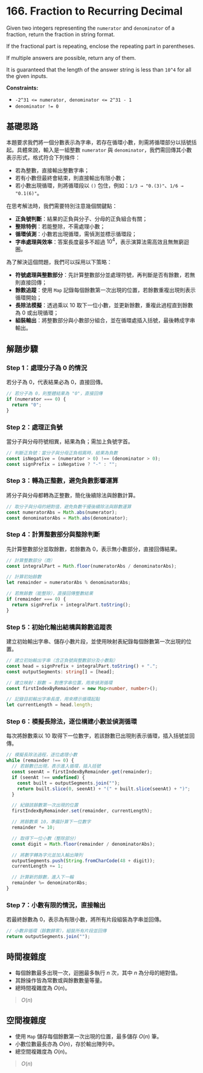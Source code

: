 # 166. Fraction to Recurring Decimal

Given two integers representing the `numerator` and `denominator` of a fraction, return the fraction in string format.

If the fractional part is repeating, enclose the repeating part in parentheses.

If multiple answers are possible, return any of them.

It is guaranteed that the length of the answer string is less than `10^4` for all the given inputs.

**Constraints:**

- `-2^31 <= numerator, denominator <= 2^31 - 1`
- `denominator != 0`

## 基礎思路

本題要求我們將一個分數表示為字串，若存在循環小數，則需將循環部分以括號括起。具體來說，輸入是一組整數 `numerator` 與 `denominator`，我們需回傳其小數表示形式，格式符合下列條件：

- 若為整數，直接輸出整數字串；
- 若有小數但最終會結束，則直接輸出有限小數；
- 若小數出現循環，則將循環段以 `()` 包住，例如：`1/3 → "0.(3)"`、`1/6 → "0.1(6)"`。

在思考解法時，我們需要特別注意幾個關鍵點：

- **正負號判斷**：結果的正負與分子、分母的正負組合有關；
- **整除特例**：若能整除，不需處理小數；
- **循環偵測**：小數若出現循環，需偵測並標示循環段；
- **字串處理與效率**：答案長度最多不超過 $10^4$，表示演算法需高效且無無窮迴圈。

為了解決這個問題，我們可以採用以下策略：

- **符號處理與整數部分**：先計算整數部分並處理符號，再判斷是否有餘數，若無則直接回傳；
- **餘數追蹤**：使用 `Map` 記錄每個餘數第一次出現的位置，若餘數重複出現則表示循環開始；
- **長除法模擬**：透過乘以 10 取下一位小數，並更新餘數，重複此過程直到餘數為 0 或出現循環；
- **組裝輸出**：將整數部分與小數部分組合，並在循環處插入括號，最後轉成字串輸出。

## 解題步驟

### Step 1：處理分子為 0 的情況

若分子為 0，代表結果必為 0，直接回傳。

```typescript
// 若分子為 0，則整體結果為 "0"，直接回傳
if (numerator === 0) {
  return "0";
}
```

### Step 2：處理正負號

當分子與分母符號相異，結果為負；需加上負號字首。

```typescript
// 判斷正負號：當分子與分母正負相異時，結果為負數
const isNegative = (numerator > 0) !== (denominator > 0);
const signPrefix = isNegative ? "-" : "";
```

### Step 3：轉為正整數，避免負數影響運算

將分子與分母都轉為正整數，簡化後續除法與餘數計算。

```typescript
// 取分子與分母的絕對值，避免負數干擾後續除法與餘數運算
const numeratorAbs = Math.abs(numerator);
const denominatorAbs = Math.abs(denominator);
```

### Step 4：計算整數部分與整除判斷

先計算整數部分並取餘數，若餘數為 0，表示無小數部分，直接回傳結果。

```typescript
// 計算整數部分（商）
const integralPart = Math.floor(numeratorAbs / denominatorAbs);

// 計算初始餘數
let remainder = numeratorAbs % denominatorAbs;

// 若無餘數（能整除），直接回傳整數結果
if (remainder === 0) {
  return signPrefix + integralPart.toString();
}
```

### Step 5：初始化輸出結構與餘數追蹤表

建立初始輸出字串、儲存小數片段，並使用映射表紀錄每個餘數第一次出現的位置。

```typescript
// 建立初始輸出字串（含正負號與整數部分及小數點）
const head = signPrefix + integralPart.toString() + ".";
const outputSegments: string[] = [head];

// 建立映射：餘數 → 對應字串位置，用來偵測循環
const firstIndexByRemainder = new Map<number, number>();

// 記錄目前輸出字串長度，用來標示循環起點
let currentLength = head.length;
```

### Step 6：模擬長除法，逐位構建小數並偵測循環

每次將餘數乘以 10 取得下一位數字，若該餘數已出現則表示循環，插入括號並回傳。

```typescript
// 模擬長除法過程，逐位處理小數
while (remainder !== 0) {
  // 若餘數已出現，表示進入循環，插入括號
  const seenAt = firstIndexByRemainder.get(remainder);
  if (seenAt !== undefined) {
    const built = outputSegments.join("");
    return built.slice(0, seenAt) + "(" + built.slice(seenAt) + ")";
  }

  // 紀錄該餘數第一次出現的位置
  firstIndexByRemainder.set(remainder, currentLength);

  // 將餘數乘 10，準備計算下一位數字
  remainder *= 10;

  // 取得下一位小數（整除部分）
  const digit = Math.floor(remainder / denominatorAbs);

  // 將數字轉為字元並加入輸出陣列
  outputSegments.push(String.fromCharCode(48 + digit));
  currentLength += 1;

  // 計算新的餘數，進入下一輪
  remainder %= denominatorAbs;
}
```

### Step 7：小數有限的情況，直接輸出

若最終餘數為 0，表示為有限小數，將所有片段組裝為字串並回傳。

```typescript
// 小數非循環（餘數歸零），組裝所有片段並回傳
return outputSegments.join("");
```

## 時間複雜度

- 每個餘數最多出現一次，迴圈最多執行 $n$ 次，其中 $n$ 為分母的絕對值。
- 其餘操作皆為常數或與餘數數量等量。
- 總時間複雜度為 $O(n)$。

> $O(n)$

## 空間複雜度

- 使用 `Map` 儲存每個餘數第一次出現的位置，最多儲存 $O(n)$ 筆。
- 小數位數最長亦為 $O(n)$，存於輸出陣列中。
- 總空間複雜度為 $O(n)$。

> $O(n)$

